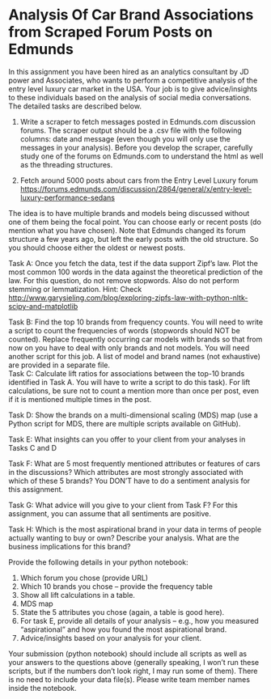# Analysis Of Car Brand Associations from Scraped Forum Posts on Edmunds 

In this assignment you have been hired as an analytics consultant by JD power and Associates, who wants to perform a competitive analysis of the entry level luxury car market in the USA. Your job is to give advice/insights to these individuals based on the analysis of social media conversations. The detailed tasks are described below. 
1.	Write a scraper to fetch messages posted in Edmunds.com discussion forums. The scraper output should be a .csv file with the following columns: date and message (even though you will only use the messages in your analysis). Before you develop the scraper, carefully study one of the forums on Edmunds.com to understand the html as well as the threading structures. 

2.	 Fetch around 5000 posts about cars from the Entry Level Luxury forum https://forums.edmunds.com/discussion/2864/general/x/entry-level-luxury-performance-sedans

The idea is to have multiple brands and models being discussed without one of them being the focal point. You can choose early or recent posts (do mention what you have chosen). Note that Edmunds changed its forum structure a few years ago, but left the early posts with the old structure. So you should choose either the oldest or newest posts. 
		
Task A: Once you fetch the data, test if the data support Zipf’s law. Plot the most common 100 words in the data against the theoretical prediction of the law. For this question, do not remove stopwords. Also do not perform stemming or lemmatization. 
Hint: Check http://www.garysieling.com/blog/exploring-zipfs-law-with-python-nltk-scipy-and-matplotlib 

Task B: Find the top 10 brands from frequency counts. You will need to write a script to count the frequencies of words (stopwords should NOT be counted). Replace frequently occurring car models with brands so that from now on you have to deal with only brands and not models. You will need another script for this job. A list of model and brand names (not exhaustive) are provided in a separate file.   
Task C: Calculate lift ratios for associations between the top-10 brands identified in Task A. You will have to write a script to do this task). For lift calculations, be sure not to count a mention more than once per post, even if it is mentioned multiple times in the post.

Task D: Show the brands on a multi-dimensional scaling (MDS) map (use a Python script for MDS, there are multiple scripts available on GitHub). 

Task E: What insights can you offer to your client from your analyses in Tasks C and D 
  
Task F: What are 5 most frequently mentioned attributes or features of cars in the discussions? Which attributes are most strongly associated with which of these 5 brands? You DON’T have to do a sentiment analysis for this assignment.


Task G: What advice will you give to your client from Task F? For this assignment, you can assume that all sentiments are positive. 

Task H: Which is the most aspirational brand in your data in terms of people actually wanting to buy or own? Describe your analysis. What are the business implications for this brand?
 

Provide the following details in your python notebook:

1.	Which forum you chose (provide URL) 
2.	Which 10 brands you chose – provide the frequency table
3.	Show all lift calculations in a table. 
4.	MDS map 
5.	State the 5 attributes you chose (again, a table is good here). 
6.	For task E, provide all details of your analysis – e.g., how you measured “aspirational” and how you found the most aspirational brand.  
7.	Advice/insights based on your analysis for your client. 

Your submission (python notebook) should include all scripts as well as your answers to the questions above (generally speaking, I won’t run these scripts, but if the numbers don’t look right, I may run some of them). There is no need to include your data file(s). Please write team member names inside the notebook. 

